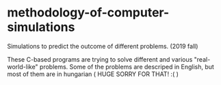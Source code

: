 # methodology-of-computer-simulations
Simulations to predict the outcome of different problems. (2019 fall)

These C-based programs are trying to solve different and various "real-world-like" problems.
Some of the problems are descriped in English, but most of them are in hungarian ( HUGE SORRY FOR THAT! :( )
